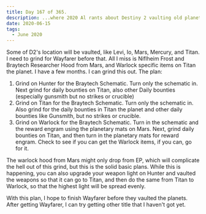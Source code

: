 ```yaml
---
title: Day 167 of 365.
description: ...where 2020 Al rants about Destiny 2 vaulting old planets, and journey to get the Wayfarer titles.
date: 2020-06-15
tags:
  - June 2020
---
```


Some of D2's location will be vaulted, like Levi, Io, Mars, Mercury, and Titan. I need to grind for Wayfarer before that. All I miss is Niflheim Frost and Braytech Researcher Hood from Mars, and Warlock specific items on Titan the planet. I have a few months. I can grind this out. The plan:

1. Grind on Hunter for the Braytech Schematic. Turn only the schematic in. Next grind for daily bounties on Titan, also other Daily bounties (especially gunsmith but no strikes or crucible)
2. Grind on Titan for the Braytech Schematic. Turn only the schematic in. Also grind for the daily bounties in Titan the planet and other daily bounties like Gunsmith, but no strikes or crucible.
3. Grind on Warlock for the Braytech Schematic. Turn in the schematic and the reward engram using the planetary mats on Mars. Next, grind daily bounties on Titan, and then turn in the planetary mats for reward engram. Check to see if you can get the Warlock items, if you can, go for it. 

The warlock hood from Mars might only drop from EP, which will complicate the hell out of this grind, but this is the solid basic plans. While this is happening, you can also upgrade your weapon light on Hunter and vaulted the weapons so that it can go to Titan, and then do the same from Titan to Warlock, so that the highest light will be spread evenly. 

With this plan, I hope to finish Wayfarer before they vaulted the planets. After getting Wayfarer, I can try getting other title that I haven't got yet.